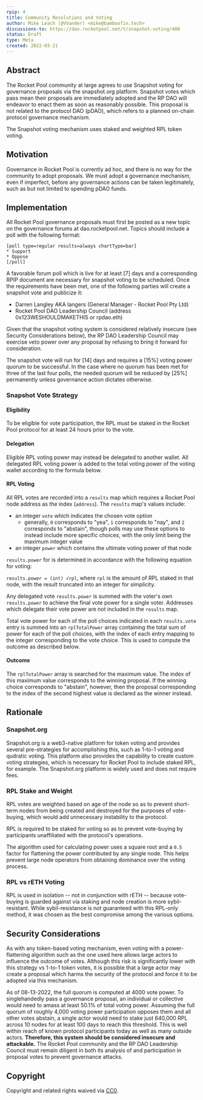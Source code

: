 ```yaml
---
rpip: 4
title: Community Resolutions and Voting
author: Mike Leach (@VVander) <mike@bamboofin.tech>
discussions-to: https://dao.rocketpool.net/t/snapshot-voting/400
status: Draft
type: Meta
created: 2022-03-21
---
```


## Abstract
The Rocket Pool community at large agrees to use Snapshot voting for governance proposals via the snapshot.org platform. Snapshot votes which pass mean their proposals are immediately adopted and the RP DAO will endeavor to enact them as soon as reasonably possible. This proposal is not related to the protocol DAO (pDAO), which refers to a planned on-chain protocol governance mechanism.

The Snapshot voting mechanism uses staked and weighted RPL token voting.

## Motivation
Governance in Rocket Pool is currently ad hoc, and there is no way for the community to adopt proposals. We must adopt a governance mechanism, even if imperfect, before any governance actions can be taken legitimately, such as but not limited to spending pDAO funds.

## Implementation
  
All Rocket Pool governance proposals must first be posted as a new topic on the governance forums at dao.rocketpool.net. Topics should include a poll with the following format:

```
[poll type=regular results=always chartType=bar]
* Support
* Oppose
[/poll]
```

A favorable forum poll which is live for at least [7] days and a corresponding RPIP document are necessary for snapshot voting to be scheduled. Once the requirements have been met, one of the following parties will create a snapshot vote and publicize it:

- Darren Langley AKA langers (General Manager - Rocket Pool Pty Ltd)
- Rocket Pool DAO Leadership Council (address 0x123WESHOULDMAKETHIS or rpdao.eth)

Given that the snapshot voting system is considered relatively insecure (see Security Considerations below), the RP DAO Leadership Council may exercise veto power over any proposal by refusing to bring it forward for consideration.

The snapshot vote will run for [14] days and requires a [15%] voting power quorum to be successful. In the case where no quorum has been met for three of the last four polls, the needed quorum will be reduced by [25%] permanently unless governance action dictates otherwise.

### Snapshot Vote Strategy

#### Eligibility

To be eligible for vote participation, the RPL must be staked in the Rocket Pool protocol for at least 24 hours prior to the vote. 

#### Delegation

Eligible RPL voting power may instead be delegated to another wallet. All delegated RPL voting power is added to the total voting power of the voting wallet according to the formula below.

#### RPL Voting 

All RPL votes are recorded into a `results` map which requires a Rocket Pool node address as the index (`address`). The `results` map's values include:
- an integer `vote` which indicates the chosen vote option
    + generally, `0` corresponds to "yea", `1` corresponds to "nay", and `2` corresponds to "abstain", though polls may use these options to instead include more specific choices, with the only limit being the maximum integer value
- an integer `power` which contains the ultimate voting power of that node

`results.power` for is determined in accordance with the following equation for voting: 

`results.power = (int) √rpl`, where `rpl` is the amount of RPL staked in that node, with the result truncated into an integer for simplicity.

Any delegated vote `results.power` is summed with the voter's own `results.power` to achieve the final vote power for a single voter. Addresses which delegate their vote power are not included in the `results` map.

Total vote power for each of the poll choices indicated in each `results.vote` entry is summed into an `rplTotalPower` array containing the total sum of power for each of the poll choices, with the index of each entry mapping to the integer corresponding to the vote choice. This is used to compute the outcome as described below.

#### Outcome

The `rplTotalPower` array is searched for the maximum value. The index of this maximum value corresponds to the winning proposal. If the winning choice corresponds to "abstain", however, then the proposal corresponding to the index of the second highest value is declared as the winner instead.

## Rationale

### Snapshot.org

Snapshot.org is a web3-native platform for token voting and provides several pre-strategies for accomplishing this, such as 1-to-1 voting and qudratic voting. This platform also provides the capability to create custom voting strategies, which is necessary for Rocket Pool to include staked RPL, for example. The Snapshot.org platform is widely used and does not require fees.

### RPL Stake and Weight

RPL votes are weighted based on age of the node so as to prevent short-term nodes from being created and destroyed for the purposes of vote-buying, which would add unnecessary instability to the protocol.

RPL is required to be staked for voting so as to prevent vote-buying by participants unaffiliated with the protocol's operations.

The algorithm used for calculating power uses a square root and a `0.5` factor for flattening the power contributed by any single node. This helps prevent large node operators from obtaining dominance over the voting process.

### RPL vs rETH Voting

RPL is used in isolation -- not in conjunction with rETH -- because vote-buying is guarded against via staking and node creation is more sybil-resistant. While sybil-resistance is not guaranteed with this RPL-only method, it was chosen as the best compromise among the various options. 

## Security Considerations

As with any token-based voting mechanism, even voting with a power-flattening algorithm such as the one used here allows large actors to influence the outcome of votes. Although this risk is significantly lower with this strategy vs 1-to-1 token votes, it is possible that a large actor may create a proposal which harms the security of the protocol and force it to be adopted via this mechanism.

As of 08-13-2022, the full quorum is computed at 4000 vote power. To singlehandedly pass a governance proposal, an individual or collective would need to amass at least 50.1% of total voting power. Assuming the full quorum of roughly 4,000 voting power participation opposes them and all other votes abstain, a single actor would need to stake just 640,000 RPL across 10 nodes for at least 100 days to reach this threshold. This is well within reach of known protocol participants today as well as many outside actors. **Therefore, this system should be considered insecure and attackable.** The Rocket Pool community and the RP DAO Leadership Council must remain diligent in both its analysis of and participation in proposal votes to prevent governance attacks.

## Copyright
Copyright and related rights waived via [CC0](https://creativecommons.org/publicdomain/zero/1.0/).
